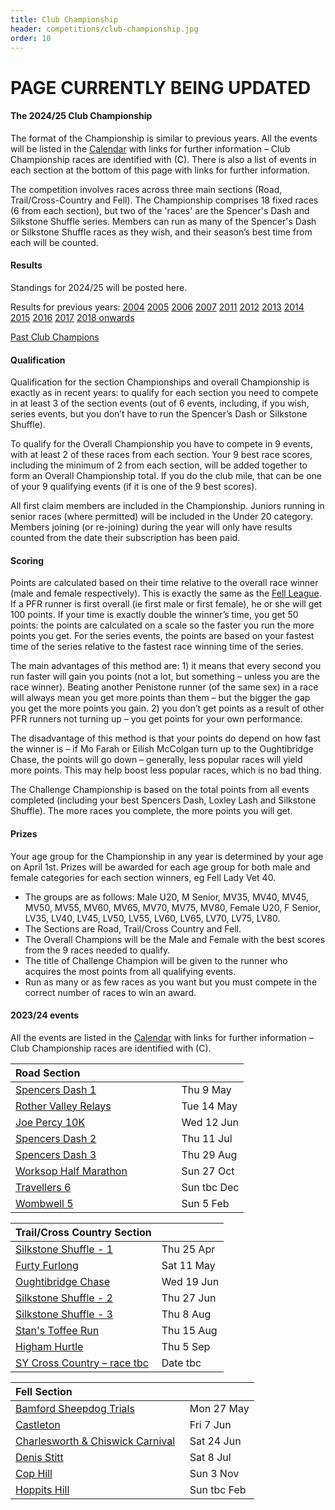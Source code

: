 ```yaml
---
title: Club Championship
header: competitions/club-championship.jpg
order: 10
---
```

# PAGE CURRENTLY BEING UPDATED

#### The 2024/25 Club Championship

The format of the Championship is similar to previous years. All the events will be listed in the [Calendar](https://pfrac.co.uk/calendar) with links for further information – Club Championship races are identified with (C). There is also a list of events in each section at the bottom of this page with links for further information.

The competition involves races across three main sections (Road, Trail/Cross-Country and Fell). The Championship comprises 18 fixed races (6 from each section), but two of the 'races' are the Spencer's Dash and Silkstone Shuffle series. Members can run as many of the Spencer's Dash or Silkstone Shuffle races as they wish, and their season’s best time from each will be counted.

#### Results

Standings for 2024/25 will be posted here.

Results for previous years:
[2004](https://pfrac.co.uk/static/results/club-championship/championship-2004-results.xlsx)
[2005](https://pfrac.co.uk/static/results/club-championship/championship-2005-results.xlsx)
[2006](https://pfrac.co.uk/static/results/club-championship/championship-2006-results.xlsx)
[2007](https://pfrac.co.uk/static/results/club-championship/championship-2007-results.xlsx)
[2011](https://pfrac.co.uk/static/results/club-championship/championship-2011-results.pdf)
[2012](https://pfrac.co.uk/static/results/club-championship/championship-2012-results.pdf)
[2013](https://pfrac.co.uk/static/results/club-championship/championship-2013-results.pdf)
[2014](https://pfrac.co.uk/static/results/club-championship/championship-2014-results.pdf)
[2015](https://pfrac.co.uk/static/results/club-championship/championship-2015-results.pdf)
[2016](https://pfrac.co.uk/static/results/club-championship/championship-2016-results.pdf)
[2017](https://pfrac.co.uk/static/results/club-championship/championship-2017-results.pdf)
[2018 onwards](http://results.pfrac.co.uk)

[Past Club Champions](http://results.pfrac.co.uk/awards/)

#### Qualification

Qualification for the section Championships and overall Championship is exactly as in recent years: to qualify for each section you need to compete in at least 3 of the section events (out of 6 events, including, if you wish, series events, but you don’t have to run the Spencer’s Dash or Silkstone Shuffle).

To qualify for the Overall Championship you have to compete in 9 events, with at least 2 of these races from each section. Your 9 best race scores, including the minimum of 2 from each section, will be added together to form an Overall Championship total. If you do the club mile, that can be one of your 9 qualifying events (if it is one of the 9 best scores).

All first claim members are included in the Championship. Juniors running in senior races (where permitted) will be included in the Under 20 category. Members joining (or re-joining) during the year will only have results counted from the date their subscription has been paid.

#### Scoring

Points are calculated based on their time relative to the overall race winner (male and female respectively). This is exactly the same as the [Fell League](https://pfrac.co.uk/competitions/fell-league). If a PFR runner is first overall (ie first male or first female), he or she will get 100 points. If your time is exactly double the winner’s time, you get 50 points: the points are calculated on a scale so the faster you run the more points you get. For the series events, the points are based on your fastest time of the series relative to the fastest race winning time of the series.

The main advantages of this method are: 1) it means that every second you run faster will gain you points (not a lot, but something – unless you are the race winner). Beating another Penistone runner (of the same sex) in a race will always mean you get more points than them – but the bigger the gap you get the more points you gain. 2) you don’t get points as a result of other PFR runners not turning up – you get points for your own performance.

The disadvantage of this method is that your points do depend on how fast the winner is – if Mo Farah or Eilish McColgan turn up to the Oughtibridge Chase, the points will go down – generally, less popular races will yield more points. This may help boost less popular races, which is no bad thing.

The Challenge Championship is based on the total points from all events completed (including your best Spencers Dash, Loxley Lash and Silkstone Shuffle). The more races you complete, the more points you will get.

#### Prizes

Your age group for the Championship in any year is determined by your age on April 1st. Prizes will be awarded for each age group for both male and female categories for each section winners, eg Fell Lady Vet 40.

* The groups are as follows: Male U20, M Senior, MV35, MV40, MV45, MV50, MV55, MV60, MV65, MV70, MV75, MV80, Female U20, F Senior, LV35, LV40, LV45, LV50, LV55, LV60, LV65, LV70, LV75, LV80.
* The Sections are Road, Trail/Cross Country and Fell.
* The Overall Champions will be the Male and Female with the best scores from the 9 races needed to qualify.
* The title of Challenge Champion will be given to the runner who acquires the most points from all qualifying events.
* Run as many or as few races as you want but you must compete in the correct number of races to win an award.

#### 2023/24 events

All the events are listed in the [Calendar](https://pfrac.co.uk/calendar) with links for further information – Club Championship races are identified with (C).

| Road Section &nbsp; &nbsp; &nbsp; &nbsp; &nbsp; &nbsp; &nbsp; &nbsp; &nbsp; &nbsp; &nbsp; &nbsp; &nbsp; &nbsp; &nbsp; &nbsp; &nbsp; |            |
| ----------------------------------------------------------------------------------------------------------------------------------- | ---------- |
| [Spencers Dash 1](https://www.barnsleyac.co.uk/club-events/spencers-dash/)                                                                                 | Thu 9 May |
| [Rother Valley Relays](https://www.facebook.com/groups/431233151372212/)                                | Tue 14 May |
| [Joe Percy 10K](https://www.holmfirthharriers.com/event/joe-percy-10k/)                                       | Wed 12 Jun |
| [Spencers Dash 2](https://www.barnsleyac.co.uk/club-events/spencers-dash/)                                                          | Thu 11 Jul |
| [Spencers Dash 3](https://www.barnsleyac.co.uk/club-events/spencers-dash/)                                                          | Thu 29 Aug  |
| [Worksop Half Marathon](https://www.worksophalfmarathon.co.uk/)                                                                      | Sun 27 Oct |
| [Travellers 6](https://www.denbydaleac.co.uk/travellers-6)                                                                          | Sun tbc Dec |
| [Wombwell 5](https://www.kingstonerunners.co.uk/Wombwell5.html)                                                                         | Sun 5 Feb |

| Trail/Cross Country Section                                                                                         |            |
| ------------------------------------------------------------------------------------------------------------------- | ---------- |
| [Silkstone Shuffle - 1](https://www.barnsleyharriers.org.uk/) | Thu 25 Apr |
| [Furty Furlong](https://racebest.com/races/txgcg)                                                                   | Sat 11 May |
| [Oughtibridge Chase](https://www.oughtibridgegala.org/the-tom-holmes-gala-chase)                                    | Wed 19 Jun |
| [Silkstone Shuffle - 2](https://www.barnsleyharriers.org.uk/) | Thu 27 Jun |
| [Silkstone Shuffle - 3](https://www.barnsleyharriers.org.uk/) | Thu 8 Aug |
| [Stan's Toffee Run](http://kimberworthstriders.co.uk/joomla3/index.php/2015-08-13-15-51-30/stan-s-toffee-run)     | Thu 15 Aug |
| [Higham Hurtle](https://www.barnsleyharriers.org.uk/)     | Thu 5 Sep |
| [SY Cross Country – race tbc](https://www.sycaa.org.uk/cross-country/)                                                | Date tbc |

| Fell Section &nbsp; &nbsp; &nbsp; &nbsp; &nbsp; &nbsp; &nbsp; &nbsp; &nbsp; &nbsp; &nbsp; &nbsp; &nbsp; &nbsp; &nbsp; &nbsp; &nbsp; &nbsp; &nbsp; &nbsp; |            |
| -------------------------------------------------------------------------------------------------------------------------------------------------------- | ---------- |
| [Bamford Sheepdog Trials](https://www.fellrunner.org.uk/races/adcb9c4d-5881-475f-bbd2-5a8e158a8755)                                                                   | Mon 27 May |
| [Castleton](https://www.fellrunner.org.uk/races/a410b298-74f4-4e82-a823-0cba7327baa7)                                                                  | Fri 7 Jun  |
| [Charlesworth & Chiswick Carnival](https://www.fellrunner.org.uk/races/61755c75-844d-4cf1-884f-a2981e210515)                                                               | Sat 24 Jun |
| [Denis Stitt](https://pfrac.co.uk/races/thurlstone-chase)                                                                                           | Sat 8 Jul  |
| [Cop Hill](https://www.fellrunner.org.uk/races/681e9f80-d5ed-4c29-9314-4a23e3221885)                                                                  | Sun 3 Nov |
| [Hoppits Hill](http://www.hoppits.co.uk/)                                                                                                                | Sun tbc Feb |